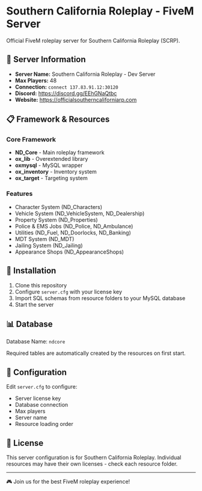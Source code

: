 # Southern California Roleplay - FiveM Server

Official FiveM roleplay server for Southern California Roleplay (SCRP).

## 🌴 Server Information

- **Server Name:** Southern California Roleplay - Dev Server
- **Max Players:** 48
- **Connection:** `connect 137.83.91.12:30120`
- **Discord:** https://discord.gg/EEhGNaQtbc
- **Website:** https://officialsoutherncaliforniarp.com

## 📋 Framework & Resources

### Core Framework
- **ND_Core** - Main roleplay framework
- **ox_lib** - Overextended library
- **oxmysql** - MySQL wrapper
- **ox_inventory** - Inventory system
- **ox_target** - Targeting system

### Features
- Character System (ND_Characters)
- Vehicle System (ND_VehicleSystem, ND_Dealership)
- Property System (ND_Properties)
- Police & EMS Jobs (ND_Police, ND_Ambulance)
- Utilities (ND_Fuel, ND_Doorlocks, ND_Banking)
- MDT System (ND_MDT)
- Jailing System (ND_Jailing)
- Appearance Shops (ND_AppearanceShops)

## 🚀 Installation

1. Clone this repository
2. Configure `server.cfg` with your license key
3. Import SQL schemas from resource folders to your MySQL database
4. Start the server

## 📊 Database

Database Name: `ndcore`

Required tables are automatically created by the resources on first start.

## 🔧 Configuration

Edit `server.cfg` to configure:
- Server license key
- Database connection
- Max players
- Server name
- Resource loading order

## 📝 License

This server configuration is for Southern California Roleplay.
Individual resources may have their own licenses - check each resource folder.

---

🎮 Join us for the best FiveM roleplay experience!
